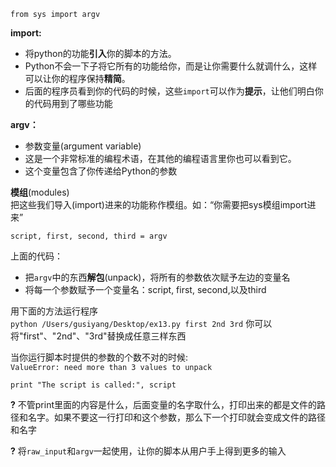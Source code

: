 ```
from sys import argv
```
**import:** <br/>
- 将python的功能**引入**你的脚本的方法。
- Python不会一下子将它所有的功能给你，而是让你需要什么就调什么，这样可以让你的程序保持**精简**。
- 后面的程序员看到你的代码的时候，这些`import`可以作为**提示**，让他们明白你的代码用到了哪些功能

**argv：**<br/>
- 参数变量(argument variable)
- 这是一个非常标准的编程术语，在其他的编程语言里你也可以看到它。
- 这个变量包含了你传递给Python的参数

**模组**(modules)<br/>
把这些我们导入(import)进来的功能称作模组。如：“你需要把sys模组import进来”

```
script, first, second, third = argv
```
上面的代码：<br/>
- 把`argv`中的东西**解包**(unpack)，将所有的参数依次赋予左边的变量名
- 将每一个参数赋予一个变量名：script, first, second,以及third

用下面的方法运行程序<br/>
`python /Users/gusiyang/Desktop/ex13.py first 2nd 3rd`
你可以将"first"、"2nd"、"3rd"替换成任意三样东西

当你运行脚本时提供的参数的个数不对的时候:<br/>
`ValueError: need more than 3 values to unpack`

```
print "The script is called:", script
```
**?** 不管print里面的内容是什么，后面变量的名字取什么，打印出来的都是文件的路径和名字。如果不要这一行打印和这个参数，那么下一个打印就会变成文件的路径和名字

**?** 将`raw_input`和`argv`一起使用，让你的脚本从用户手上得到更多的输入
